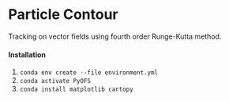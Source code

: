 # Particle Contour
Tracking on vector fields using fourth order Runge-Kutta method.

#### Installation
1. `conda env create --file environment.yml`
2. `conda activate PyOFS`
3. `conda install matplotlib cartopy`

